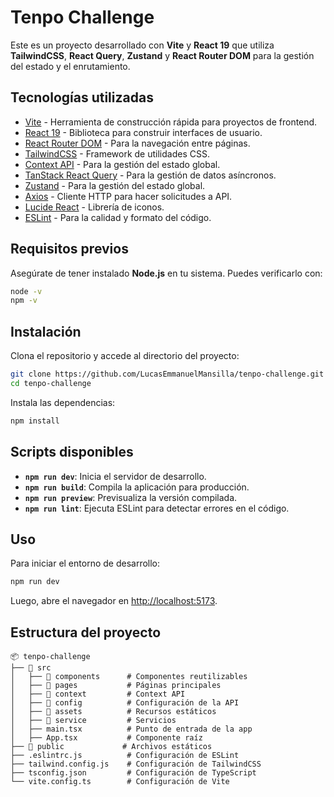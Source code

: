 # Tenpo Challenge

Este es un proyecto desarrollado con **Vite** y **React 19** que utiliza **TailwindCSS**, **React Query**, **Zustand** y **React Router DOM** para la gestión del estado y el enrutamiento.

## Tecnologías utilizadas

- [Vite](https://vitejs.dev/) - Herramienta de construcción rápida para proyectos de frontend.
- [React 19](https://react.dev/) - Biblioteca para construir interfaces de usuario.
- [React Router DOM](https://reactrouter.com/) - Para la navegación entre páginas.
- [TailwindCSS](https://tailwindcss.com/) - Framework de utilidades CSS.
- [Context API](https://react.dev/reference/react/useContext) - Para la gestión del estado global.
- [TanStack React Query](https://tanstack.com/query/latest) - Para la gestión de datos asíncronos.
- [Zustand](https://zustand-demo.pmnd.rs/) - Para la gestión del estado global.
- [Axios](https://axios-http.com/) - Cliente HTTP para hacer solicitudes a API.
- [Lucide React](https://lucide.dev/) - Librería de iconos.
- [ESLint](https://eslint.org/) - Para la calidad y formato del código.

## Requisitos previos

Asegúrate de tener instalado **Node.js** en tu sistema. Puedes verificarlo con:

```sh
node -v
npm -v
```

## Instalación

Clona el repositorio y accede al directorio del proyecto:

```sh
git clone https://github.com/LucasEmmanuelMansilla/tenpo-challenge.git
cd tenpo-challenge
```

Instala las dependencias:

```sh
npm install
```

## Scripts disponibles

- **`npm run dev`**: Inicia el servidor de desarrollo.
- **`npm run build`**: Compila la aplicación para producción.
- **`npm run preview`**: Previsualiza la versión compilada.
- **`npm run lint`**: Ejecuta ESLint para detectar errores en el código.

## Uso

Para iniciar el entorno de desarrollo:

```sh
npm run dev
```

Luego, abre el navegador en [http://localhost:5173](http://localhost:5173).

## Estructura del proyecto

```
📦 tenpo-challenge
├── 📂 src
│   ├── 📂 components      # Componentes reutilizables
│   ├── 📂 pages           # Páginas principales
│   ├── 📂 context         # Context API
│   ├── 📂 config          # Configuración de la API
│   ├── 📂 assets          # Recursos estáticos
│   ├── 📂 service         # Servicios
│   ├── main.tsx          # Punto de entrada de la app
│   ├── App.tsx           # Componente raíz
├── 📂 public             # Archivos estáticos
├── .eslintrc.js          # Configuración de ESLint
├── tailwind.config.js    # Configuración de TailwindCSS
├── tsconfig.json         # Configuración de TypeScript
└── vite.config.ts        # Configuración de Vite
```


